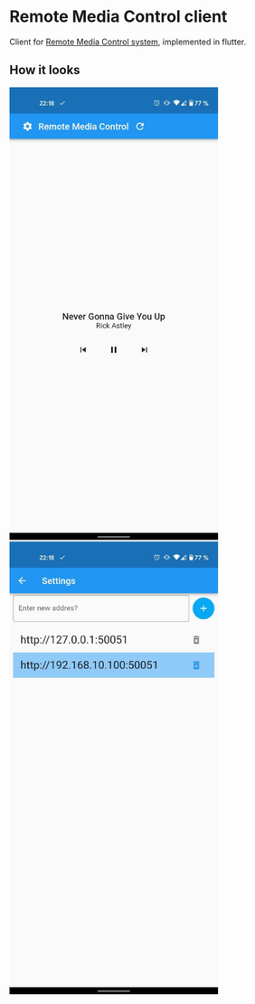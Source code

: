 # Remote Media Control client

Client for [Remote Media Control system](https://github.com/Remote-Media-Control/core), implemented in flutter.

## How it looks

<img src=".shared/img/mobile_pic_main.jpg" height="800">
<img src=".shared/img/mobile_pic_settings.jpg" height="800">
